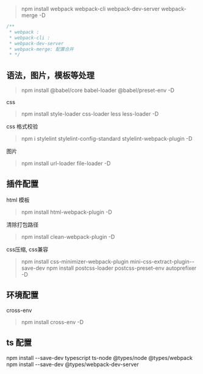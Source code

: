 

> npm install webpack webpack-cli webpack-dev-server webpack-merge -D

```javaScript
/**
 * webpack :
 * webpack-cli :
 * webpack-dev-server
 * webpack-merge: 配置合并
 * */
```


## 语法，图片，模板等处理

> npm install @babel/core babel-loader @babel/preset-env -D

css
> npm install style-loader css-loader less less-loader -D

css 格式校验
> npm i stylelint stylelint-config-standard stylelint-webpack-plugin -D

图片
> npm install url-loader file-loader -D



## 插件配置

html 模板
>npm install html-webpack-plugin -D

清除打包路径
> npm install clean-webpack-plugin -D

css压缩, css兼容
> npm install css-minimizer-webpack-plugin mini-css-extract-plugin--save-dev
> npm install postcss-loader postcss-preset-env autoprefixer -D



## 环境配置

cross-env
> npm install cross-env -D



## ts 配置
npm install --save-dev typescript ts-node @types/node @types/webpack
npm install --save-dev @types/webpack-dev-server
